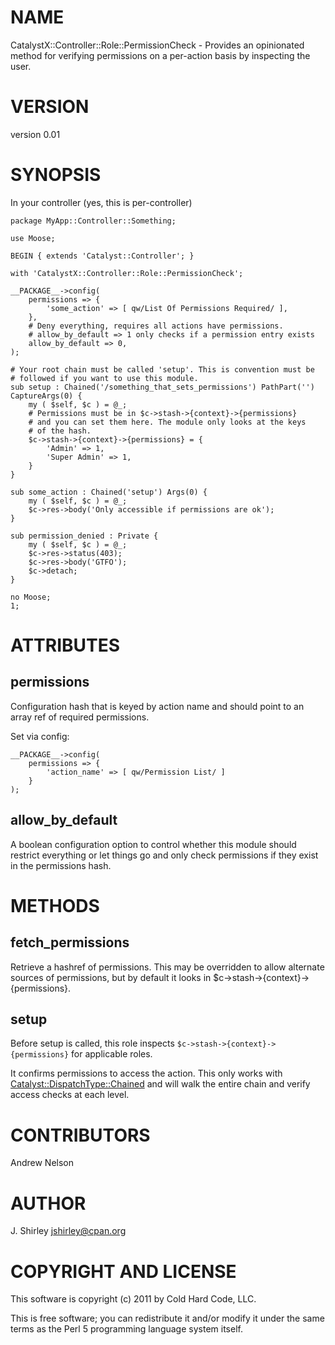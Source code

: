 # NAME

CatalystX::Controller::Role::PermissionCheck - Provides an opinionated method for verifying permissions on a per-action basis by inspecting the user.

# VERSION

version 0.01

# SYNOPSIS

In your controller (yes, this is per-controller)

    package MyApp::Controller::Something;

    use Moose;

    BEGIN { extends 'Catalyst::Controller'; }

    with 'CatalystX::Controller::Role::PermissionCheck';

    __PACKAGE__->config(
        permissions => {
            'some_action' => [ qw/List Of Permissions Required/ ],
        },
        # Deny everything, requires all actions have permissions.
        # allow_by_default => 1 only checks if a permission entry exists
        allow_by_default => 0,
    );

    # Your root chain must be called 'setup'. This is convention must be
    # followed if you want to use this module.
    sub setup : Chained('/something_that_sets_permissions') PathPart('') CaptureArgs(0) {
        my ( $self, $c ) = @_;
        # Permissions must be in $c->stash->{context}->{permissions}
        # and you can set them here. The module only looks at the keys
        # of the hash.
        $c->stash->{context}->{permissions} = {
            'Admin' => 1,
            'Super Admin' => 1,
        }
    }

    sub some_action : Chained('setup') Args(0) {
        my ( $self, $c ) = @_;
        $c->res->body('Only accessible if permissions are ok');
    }

    sub permission_denied : Private {
        my ( $self, $c ) = @_;
        $c->res->status(403);
        $c->res->body('GTFO');
        $c->detach;
    }

    no Moose;
    1;

# ATTRIBUTES

## permissions

Configuration hash that is keyed by action name and should point to an
array ref of required permissions.

Set via config:

    __PACKAGE__->config(
        permissions => {
            'action_name' => [ qw/Permission List/ ]
        }
    );

## allow_by_default

A boolean configuration option to control whether this module should restrict
everything or let things go and only check permissions if they exist in
the permissions hash.

# METHODS

## fetch_permissions

Retrieve a hashref of permissions. This may be overridden to allow alternate sources
of permissions, but by default it looks in $c->stash->{context}->{permissions}.

## setup

Before setup is called, this role inspects
`$c->stash->{context}->{permissions}` for applicable roles.

It confirms permissions to access the action. This only works with
[Catalyst::DispatchType::Chained](http://search.cpan.org/perldoc?Catalyst::DispatchType::Chained) and will walk the entire chain and verify
access checks at each level.

# CONTRIBUTORS

Andrew Nelson

# AUTHOR

J. Shirley <jshirley@cpan.org>

# COPYRIGHT AND LICENSE

This software is copyright (c) 2011 by Cold Hard Code, LLC.

This is free software; you can redistribute it and/or modify it under
the same terms as the Perl 5 programming language system itself.